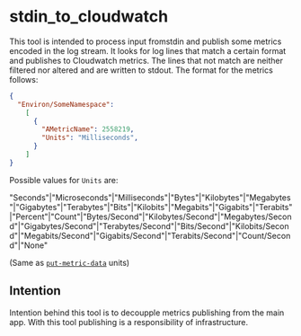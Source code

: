 # stdin_to_cloudwatch
This tool is intended to process input fromstdin and publish some metrics encoded in the log stream.
It looks for log lines that match a certain format and publishes to Cloudwatch metrics. The lines that not match are neither
filtered nor altered and are written to stdout.
The format for the metrics follows:
```json
{
  "Environ/SomeNamespace": 
    [
      {
        "AMetricName": 2558219, 
        "Units": "Milliseconds",
      }
    ]
}
```

Possible values for `Units` are:

"Seconds"|"Microseconds"|"Milliseconds"|"Bytes"|"Kilobytes"|"Megabytes"|"Gigabytes"|"Terabytes"|"Bits"|"Kilobits"|"Megabits"|"Gigabits"|"Terabits"|"Percent"|"Count"|"Bytes/Second"|"Kilobytes/Second"|"Megabytes/Second"|"Gigabytes/Second"|"Terabytes/Second"|"Bits/Second"|"Kilobits/Second"|"Megabits/Second"|"Gigabits/Second"|"Terabits/Second"|"Count/Second"|"None"

(Same as [`put-metric-data`](https://docs.aws.amazon.com/cli/latest/reference/cloudwatch/put-metric-data.html) units) 


## Intention
Intention behind this tool is to decoupple metrics publishing from the main app. With this tool publishing is a responsibility of infrastructure.
